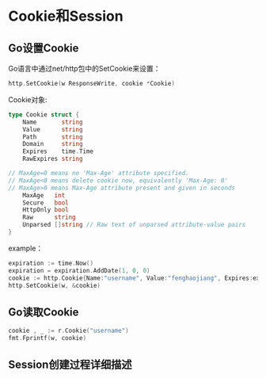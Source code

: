 # Cookie和Session


## Go设置Cookie  

Go语言中通过net/http包中的SetCookie来设置：  

```go
http.SetCookie(w ResponseWrite, cookie *Cookie)
```

Cookie对象:  

```go
type Cookie struct {
	Name       string
	Value      string
	Path       string
	Domain     string
	Expires    time.Time
	RawExpires string

// MaxAge=0 means no 'Max-Age' attribute specified.
// MaxAge<0 means delete cookie now, equivalently 'Max-Age: 0'
// MaxAge>0 means Max-Age attribute present and given in seconds
	MaxAge   int
	Secure   bool
	HttpOnly bool
	Raw      string
	Unparsed []string // Raw text of unparsed attribute-value pairs
}
```

example：  

```go
expiration := time.Now()
expiration = expiration.AddDate(1, 0, 0)
cookie := http.Cookie{Name:"username", Value:"fenghaojiang", Expires:expiration}
http.SetCookie(w, &cookie)
```

## Go读取Cookie

```go
cookie , _ := r.Cookie("username")
fmt.Fprintf(w, cookie)
```


## Session创建过程详细描述  

